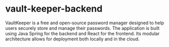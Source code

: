 # vault-keeper-backend
VaultKeeper is a free and open-source password manager designed to help users securely store and manage their passwords. The application is built using Java Spring for the backend and React for the frontend. Its modular architecture allows for deployment both locally and in the cloud.
